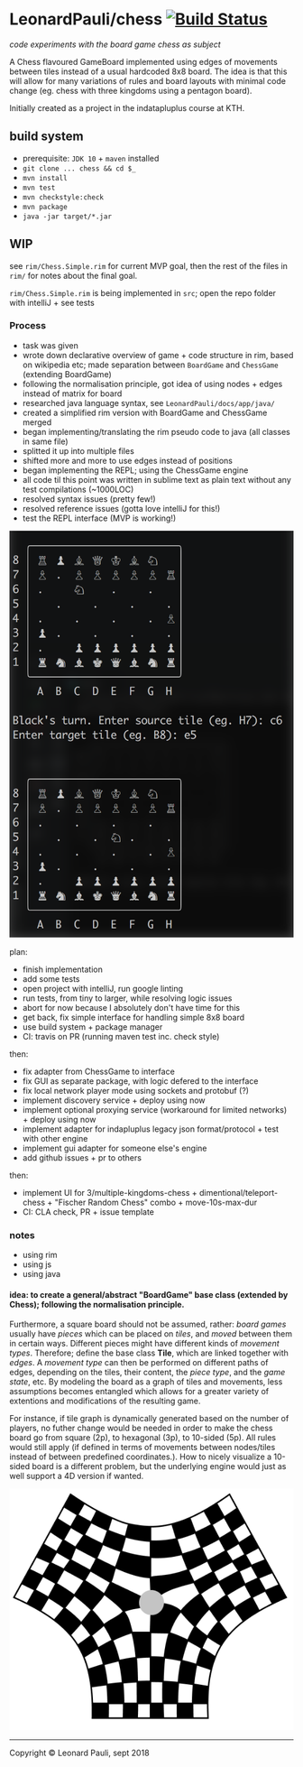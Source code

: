 # LeonardPauli/chess [![Build Status](https://travis-ci.com/leonardpauli/lp-chess.svg?branch=master)](https://travis-ci.com/leonardpauli/lp-chess)
*code experiments with the board game chess as subject*

A Chess flavoured GameBoard implemented using edges of movements between tiles instead of a usual hardcoded 8x8 board. The idea is that this will allow for many variations of rules and board layouts with minimal code change (eg. chess with three kingdoms using a pentagon board).

Initially created as a project in the indatapluplus course at KTH.

## build system

- prerequisite: `JDK 10` + `maven` installed
- `git clone ... chess && cd $_`
- `mvn install`
- `mvn test`
- `mvn checkstyle:check`
- `mvn package`
- `java -jar target/*.jar`

## WIP

see `rim/Chess.Simple.rim` for current MVP goal, then the rest of the files in `rim/` for notes about the final goal.

`rim/Chess.Simple.rim` is being implemented in `src`; open the repo folder with intelliJ + see tests

### Process

- task was given
- wrote down declarative overview of game + code structure in rim, based on wikipedia etc; made separation between `BoardGame` and `ChessGame` (extending BoardGame)
- following the normalisation principle, got idea of using nodes + edges instead of matrix for board
- researched java language syntax, see `LeonardPauli/docs/app/java/`
- created a simplified rim version with BoardGame and ChessGame merged
- began implementing/translating the rim pseudo code to java (all classes in same file)
- splitted it up into multiple files
- shifted more and more to use edges instead of positions
- began implementing the REPL; using the ChessGame engine
- all code til this point was written in sublime text as plain text without any test compilations (~1000LOC)
- resolved syntax issues (pretty few!)
- resolved reference issues (gotta love intelliJ for this!)
- test the REPL interface (MVP is working!)

![16 sept 2018 MVP moves](rim/16sept2018-mvp-moves.png?raw=true "Proof of concept")

plan:

- finish implementation
- add some tests
- open project with intelliJ, run google linting
- run tests, from tiny to larger, while resolving logic issues
- abort for now because I absolutely don't have time for this
- get back, fix simple interface for handling simple 8x8 board
- use build system + package manager
- CI: travis on PR (running maven test inc. check style)

then:

- fix adapter from ChessGame to interface
- fix GUI as separate package, with logic defered to the interface
- fix local network player mode using sockets and protobuf (?)
- implement discovery service + deploy using now
- implement optional proxying service (workaround for limited networks) + deploy using now
- implement adapter for indapluplus legacy json format/protocol + test with other engine
- implement gui adapter for someone else's engine
- add github issues + pr to others

then:

- implement UI for 3/multiple-kingdoms-chess + dimentional/teleport-chess + "Fischer Random Chess" combo + move-10s-max-dur
- CI: CLA check, PR + issue template

### notes

- using rim
- using js
- using java

#### idea: to create a general/abstract "BoardGame" base class (extended by Chess); following the normalisation principle.

Furthermore, a square board should not be assumed, rather: *board games* usually have *pieces* which can be placed on *tiles*, and *moved* between them in certain ways. Different pieces might have different kinds of *movement types*. Therefore; define the base class __Tile__, which are linked together with *edges*. A *movement type* can then be performed on different paths of edges, depending on the tiles, their content, the *piece type*, and the *game state*, etc. By modeling the board as a graph of tiles and movements, less assumptions becomes entangled which allows for a greater variety of extentions and modifications of the resulting game.

For instance, if tile graph is dynamically generated based on the number of players, no futher change would be needed in order to make the chess board go from square (2p), to hexagonal (3p), to 10-sided (5p). All rules would still apply (if defined in terms of movements between nodes/tiles instead of between predefined coordinates.). How to nicely visualize a 10-sided board is a different problem, but the underlying engine would just as well support a 4D version if wanted.


![three player chess board, twisted pentagon](rim/three-player-chess.png?raw=true "Three Player Chess")

---

Copyright © Leonard Pauli, sept 2018
